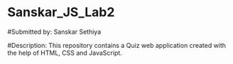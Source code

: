 # Sanskar_JS_Lab2
#Submitted by: Sanskar Sethiya

#Description: This repository contains a Quiz web application created with the help of HTML, CSS and JavaScript.
